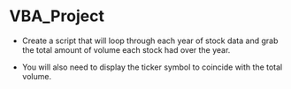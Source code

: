 # VBA_Project

* Create a script that will loop through each year of stock data and grab the total amount of volume each stock had over the year.

* You will also need to display the ticker symbol to coincide with the total volume.
